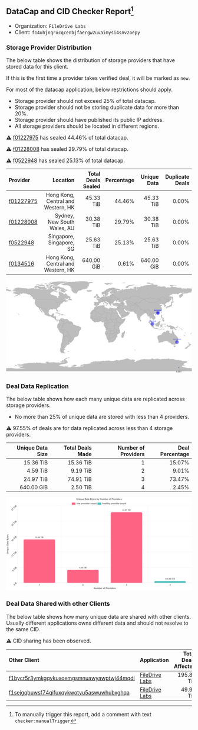 ## DataCap and CID Checker Report[^1]
 - Organization: `FileDrive Labs`
 - Client: `f14uhjnqrocqcenbjfaergw2uvaimysi4snv2oepy`
### Storage Provider Distribution
The below table shows the distribution of storage providers that have stored data for this client.

If this is the first time a provider takes verified deal, it will be marked as `new`.

For most of the datacap application, below restrictions should apply.
 - Storage provider should not exceed 25% of total datacap.
 - Storage provider should not be storing duplicate data for more than 20%.
 - Storage provider should have published its public IP address.
 - All storage providers should be located in different regions.

⚠️ [f01227975](https://filfox.info/en/address/f01227975) has sealed 44.46% of total datacap.

⚠️ [f01228008](https://filfox.info/en/address/f01228008) has sealed 29.79% of total datacap.

⚠️ [f0522948](https://filfox.info/en/address/f0522948) has sealed 25.13% of total datacap.

| Provider                                              |                           Location | Total Deals Sealed | Percentage | Unique Data | Duplicate Deals |
| :---------------------------------------------------- | ---------------------------------: | -----------------: | ---------: | ----------: | --------------: |
| [f01227975](https://filfox.info/en/address/f01227975) | Hong Kong, Central and Western, HK |          45.33 TiB |     44.46% |   45.33 TiB |           0.00% |
| [f01228008](https://filfox.info/en/address/f01228008) |        Sydney, New South Wales, AU |          30.38 TiB |     29.79% |   30.38 TiB |           0.00% |
| [f0522948](https://filfox.info/en/address/f0522948)   |           Singapore, Singapore, SG |          25.63 TiB |     25.13% |   25.63 TiB |           0.00% |
| [f0134516](https://filfox.info/en/address/f0134516)   | Hong Kong, Central and Western, HK |         640.00 GiB |      0.61% |  640.00 GiB |           0.00% |

![Provider Distribution](https://raw.githubusercontent.com/data-preservation-programs/filplus-checker-assets/main/filecoin-project/filecoin-plus-large-datasets/issues/1267/1671098933101.png)
### Deal Data Replication
The below table shows how each many unique data are replicated across storage providers.
- No more than 25% of unique data are stored with less than 4 providers.

⚠️ 97.55% of deals are for data replicated across less than 4 storage providers.

| Unique Data Size | Total Deals Made | Number of Providers | Deal Percentage |
| ---------------: | ---------------: | ------------------: | --------------: |
|        15.36 TiB |        15.36 TiB |                   1 |          15.07% |
|         4.59 TiB |         9.19 TiB |                   2 |           9.01% |
|        24.97 TiB |        74.91 TiB |                   3 |          73.47% |
|       640.00 GiB |         2.50 TiB |                   4 |           2.45% |

![Replication Distribution](https://raw.githubusercontent.com/data-preservation-programs/filplus-checker-assets/main/filecoin-project/filecoin-plus-large-datasets/issues/1267/1671098933862.png)
### Deal Data Shared with other Clients
The below table shows how many unique data are shared with other clients.
Usually different applications owns different data and should not resolve to the same CID.

⚠️ CID sharing has been observed.

| Other Client                                                                                                          | Application                                                                                    | Total Deals Affected | Unique CIDs |        Verifier |
| :-------------------------------------------------------------------------------------------------------------------- | :--------------------------------------------------------------------------------------------- | -------------------: | ----------: | --------------: |
| [f1bycr5r3ymkgqvkuxoemgsmnuawyawptwj44mqdi](https://filfox.info/en/address/f1bycr5r3ymkgqvkuxoemgsmnuawyawptwj44mqdi) | [FileDrive Labs](https://github.com/filecoin-project/filecoin-plus-large-datasets/issues/1266) |           195.81 TiB |       1,600 | LDN v3 multisig |
| [f1sejgqbuwsf74qifuxqykwotyu5aswuwhubxghqa](https://filfox.info/en/address/f1sejgqbuwsf74qifuxqykwotyu5aswuwhubxghqa) | [FileDrive Labs](https://github.com/filecoin-project/filecoin-plus-large-datasets/issues/1268) |            49.97 TiB |         820 | LDN v3 multisig |

[^1]: To manually trigger this report, add a comment with text `checker:manualTrigger`
